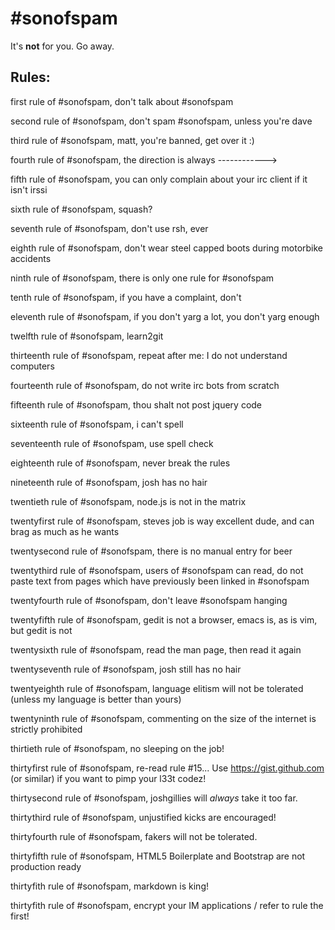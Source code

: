 #sonofspam
==========

It's **not** for you. Go away.

Rules:
------
first rule of #sonofspam, don't talk about #sonofspam

second rule of #sonofspam, don't spam #sonofspam, unless you're dave

third rule of #sonofspam, matt, you're banned, get over it :)

fourth rule of #sonofspam, the direction is always ------------>

fifth rule of #sonofspam, you can only complain about your irc client if it isn't irssi

sixth rule of #sonofspam, squash?

seventh rule of #sonofspam, don't use rsh, ever

eighth rule of #sonofspam, don't wear steel capped boots during motorbike accidents

ninth rule of #sonofspam, there is only one rule for #sonofspam

tenth rule of #sonofspam, if you have a complaint, don't

eleventh rule of #sonofspam, if you don't yarg a lot, you don't yarg enough

twelfth rule of #sonofspam, learn2git

thirteenth rule of #sonofspam, repeat after me: I do not understand computers

fourteenth rule of #sonofspam, do not write irc bots from scratch

fifteenth rule of #sonofspam, thou shalt not post jquery code

sixteenth rule of #sonofspam, i can't spell

seventeenth rule of #sonofspam, use spell check

eighteenth rule of #sonofspam, never break the rules

nineteenth rule of #sonofspam, josh has no hair

twentieth rule of #sonofspam, node.js is not in the matrix

twentyfirst rule of #sonofspam, steves job is way excellent dude, and can brag as much as he wants

twentysecond rule of #sonofspam, there is no manual entry for beer

twentythird rule of #sonofspam,  users of #sonofspam can read, do not paste text from pages which have previously been linked in #sonofspam

twentyfourth rule of #sonofspam, don't leave #sonofspam hanging

twentyfifth rule of #sonofspam, gedit is not a browser, emacs is, as is vim, but gedit is not

twentysixth rule of #sonofspam, read the man page, then read it again

twentyseventh rule of #sonofspam, josh still has no hair

twentyeighth rule of #sonofspam, language elitism will not be tolerated (unless my language is better than yours)

twentyninth rule of #sonofspam, commenting on the size of the internet is strictly prohibited

thirtieth rule of #sonofspam, no sleeping on the job!

thirtyfirst rule of #sonofspam, re-read rule #15... Use https://gist.github.com (or similar) if you want to pimp your l33t codez!

thirtysecond rule of #sonofspam, joshgillies will *always* take it too far.

thirtythird rule of #sonofspam, unjustified kicks are encouraged!

thirtyfourth rule of #sonofspam, fakers will not be tolerated.

thirtyfifth rule of #sonofspam, HTML5 Boilerplate and Bootstrap are not production ready

thirtyfith rule of #sonofspam, markdown is king!

thirtyfith rule of #sonofspam, encrypt your IM applications / refer to rule the first!
